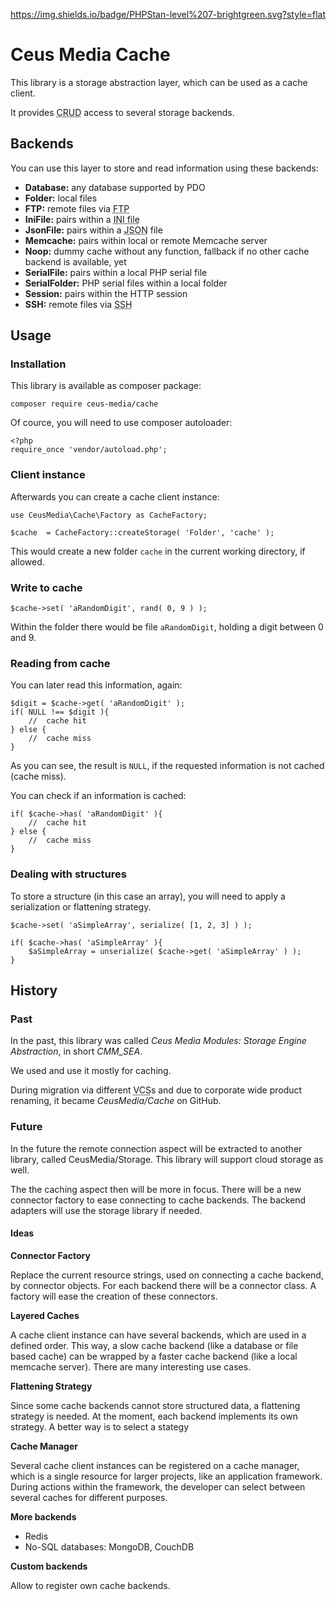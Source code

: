 https://img.shields.io/badge/PHPStan-level%207-brightgreen.svg?style=flat

# Ceus Media Cache

This library is a storage abstraction layer, which can be used as a cache client.

It provides <acronym title="Create, Read, Update, Delete">CRUD</acronym> access to several storage backends.

## Backends

You can use this layer to store and read information using these backends:

- **Database:** any database supported by PDO
- **Folder:** local files
- **FTP:** remote files via <acronym title="File Transfer Protocol">FTP</acronym>
- **IniFile:** pairs within a <acronym title="aka property or config file">INI file</acronym>
- **JsonFile:** pairs within a <acronym title="JavaScript Object Notation">JSON</acronym> file
- **Memcache:** pairs within local or remote Memcache server
- **Noop:** dummy cache without any function, fallback if no other cache backend is available, yet
- **SerialFile:** pairs within a local PHP serial file
- **SerialFolder:** PHP serial files within a local folder
- **Session:** pairs within the HTTP session
- **SSH:** remote files via <acronym title="Secure SHell">SSH</acronym>

## Usage

### Installation
This library is available as composer package:
```
composer require ceus-media/cache
```

Of cource, you will need to use composer autoloader:
```
<?php
require_once 'vendor/autoload.php';
```

### Client instance
Afterwards you can create a cache client instance:
```
use CeusMedia\Cache\Factory as CacheFactory;

$cache	= CacheFactory::createStorage( 'Folder', 'cache' );
```
This would create a new folder <code>cache</code> in the current working directory, if allowed.

### Write to cache

```
$cache->set( 'aRandomDigit', rand( 0, 9 ) );
```

Within the folder there would be file <code>aRandomDigit</code>, holding a digit between 0 and 9.

### Reading from cache

You can later read this information, again:
```
$digit = $cache->get( 'aRandomDigit' );
if( NULL !== $digit ){
	//  cache hit
} else {
	//  cache miss
}
```
As you can see, the result is <code>NULL</code>, if the requested information is not cached (cache miss).

You can check if an information is cached:
```
if( $cache->has( 'aRandomDigit' ){
	//  cache hit
} else {
	//  cache miss
}
```

### Dealing with structures

To store a structure (in this case an array), you will need to apply a serialization or flattening strategy.

```
$cache->set( 'aSimpleArray', serialize( [1, 2, 3] ) );

if( $cache->has( 'aSimpleArray' ){
	$aSimpleArray = unserialize( $cache->get( 'aSimpleArray' ) );
}
```

## History

### Past
In the past, this library was called *Ceus Media Modules: Storage Engine Abstraction*, in short *CMM_SEA*.

We used and use it mostly for caching.

During migration via different <acronym title="Version Control System">VCS</acronym>s and due to corporate wide product renaming, it became *CeusMedia/Cache* on GitHub.

### Future

In the future the remote connection aspect will be extracted to another library, called CeusMedia/Storage. This library will support cloud storage as well.

The the caching aspect then will be more in focus.
There will be a new connector factory to ease connecting to cache backends.
The backend adapters will use the storage library if needed.

#### Ideas

**Connector Factory**

Replace the current resource strings, used on connecting a cache backend, by connector objects.
For each backend there will be a connector class.
A factory will ease the creation of these connectors.

**Layered Caches**

A cache client instance can have several backends, which are used in a defined order.
This way, a slow cache backend (like a database or file based cache) can be wrapped by a faster cache backend (like a local memcache server).
There are many interesting use cases.

**Flattening Strategy**

Since some cache backends cannot store structured data, a flattening strategy is needed.
At the moment, each backend implements its own strategy.
A better way is to select a stategy

**Cache Manager**

Several cache client instances can be registered on a cache manager, which is a single resource for larger projects, like an application framework.
During actions within the framework, the developer can select between several caches for different purposes.

**More backends**

- Redis
- No-SQL databases: MongoDB, CouchDB

**Custom backends**

Allow to register own cache backends.
